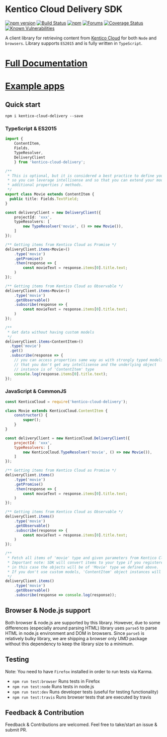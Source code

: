 # Kentico Cloud Delivery SDK

[![npm version](https://badge.fury.io/js/kentico-cloud-delivery.svg)](https://www.npmjs.com/package/kentico-cloud-delivery)
[![Build Status](https://api.travis-ci.org/Enngage/kentico-cloud-js.svg?branch=master)](https://travis-ci.org/Enngage/kentico-cloud-js)
[![npm](https://img.shields.io/npm/dt/kentico-cloud-js.svg)](https://www.npmjs.com/package/kentico-cloud-delivery)
[![Forums](https://img.shields.io/badge/chat-on%20forums-orange.svg)](https://forums.kenticocloud.com)
[![Coverage Status](https://coveralls.io/repos/github/Enngage/kentico-cloud-js/badge.svg?branch=master)](https://coveralls.io/github/Enngage/kentico-cloud-js?branch=master)
[![Known Vulnerabilities](https://snyk.io/test/github/enngage/kentico-cloud-js/badge.svg)](https://snyk.io/test/github/enngage/kentico-cloud-js)

A client library for retrieving content from [Kentico Cloud](https://kenticocloud.com/) for both `Node` and `browsers`. Library supports `ES2015` and is fully written in `TypeScript`.

# [Full Documentation](https://github.com/Enngage/kentico-cloud-js/tree/master/packages/delivery)

# [Example apps](https://github.com/Enngage/kentico-cloud-js/tree/master/examples)

## Quick start

```
npm i kentico-cloud-delivery --save
```

### TypeScript & ES2015

```typescript
import { 
    ContentItem, 
    Fields,
    TypeResolver,
    DeliveryClient
    } from 'kentico-cloud-delivery';

/**
 * This is optional, but it is considered a best practice to define your models
 * so you can leverage intellisense and so that you can extend your models with 
 * additional properties / methods.
 */
export class Movie extends ContentItem {
  public title: Fields.TextField;
}

const deliveryClient = new DeliveryClient({
    projectId: 'xxx',
    typeResolvers: [
        new TypeResolver('movie', () => new Movie()),
    ]
});

/** Getting items from Kentico Cloud as Promise */
deliveryClient.items<Movie>()
    .type('movie')
    .getPromise()
    .then(response => {
        const movieText = response.items[0].title.text;
    )
});

/** Getting items from Kentico Cloud as Observable */
deliveryClient.items<Movie>()
    .type('movie')
    .getObservable()
    .subscribe(response => {
        const movieText = response.items[0].title.text;
    )
});

/**
 * Get data without having custom models 
 */
deliveryClient.items<ContentItem>()
  .type('movie')
  .get()
  .subscribe(response => {
    // you can access properties same way as with strongly typed models, but note
    // that you don't get any intellisense and the underlying object 
    // instance is of 'ContentItem' type
    console.log(response.items[0].title.text);
});

```

### JavaScript & CommonJS

```javascript
const KenticoCloud = require('kentico-cloud-delivery');

class Movie extends KenticoCloud.ContentItem {
    constructor() {
        super();
    }
}

const deliveryClient = new KenticoCloud.DeliveryClient({
    projectId: 'xxx',
    typeResolvers: [
        new KenticoCloud.TypeResolver('movie', () => new Movie()),
    ]
});

/** Getting items from Kentico Cloud as Promise */
deliveryClient.items()
    .type('movie')
    .getPromise()
    .then(response => {
        const movieText = response.items[0].title.text;
    )
});

/** Getting items from Kentico Cloud as Observable */
deliveryClient.items()
    .type('movie')
    .getObservable()
    .subscribe(response => {
        const movieText = response.items[0].title.text;
    )
});

/**
 * Fetch all items of 'movie' type and given parameters from Kentico Cloud.
 * Important note: SDK will convert items to your type if you registered it. For example,
 * in this case the objects will be of 'Movie' type we defined above. 
 * If you don't use custom models, 'ContentItem' object instances will be returned.
 */
deliveryClient.items()
    .type('movie')
    .getObservable()
    .subscribe(response => console.log(response));
```

## Browser & Node.js support

Both browser & node.js are supported by this library. However, due to some differences (especially around parsing HTML) library uses `parse5` to parse HTML in node.js environment and DOM in browsers. Since `parse5` is relatively bulky library, we are shipping a browser only UMD package without this dependency to keep the library size to a minimum. 

## Testing

Note: You need to have `Firefox` installed in order to run tests via Karma.

- `npm run test:browser` Runs tests in Firefox 
- `npm run test:node` Runs tests in node.js
- `npm run test:dev` Runs developer tests (useful for testing functionality)
- `npm run test:travis` Runs browser tests that are executed by travis

## Feedback & Contribution

Feedback & Contributions are welcomed. Feel free to take/start an issue & submit PR.

